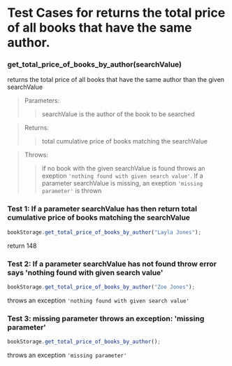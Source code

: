 # Test Cases for returns the total price of all books that have the same author.

### **get_total_price_of_books_by_author(searchValue)**

returns the total price of all books that have the same author than the given searchValue

> Parameters:
>
> > searchValue is the author of the book to be searched

> Returns:
>
> > total cumulative price of books matching the searchValue

> Throws:
>
> > if no book with the given searchValue is found throws an exeption `'nothing found with given search value'`. If a parameter searchValue is missing, an exeption `'missing parameter'` is thrown

### Test 1: If a parameter searchValue has then return total cumulative price of books matching the searchValue

```js
bookStorage.get_total_price_of_books_by_author("Layla Jones");
```

return 148

### Test 2: If a parameter searchValue has not found throw error says 'nothing found with given search value'

```js
bookStorage.get_total_price_of_books_by_author("Zoe Jones");
```

throws an exception `'nothing found with given search value'`

### Test 3: missing parameter throws an exception: 'missing parameter'

```js
bookStorage.get_total_price_of_books_by_author();
```

throws an exception `'missing parameter'`
